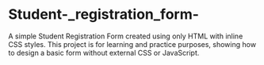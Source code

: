 # Student-_registration_form-
A simple Student Registration Form created using only HTML with inline CSS styles.   This project is for learning and practice purposes, showing how to design a basic form without external CSS or JavaScript.
